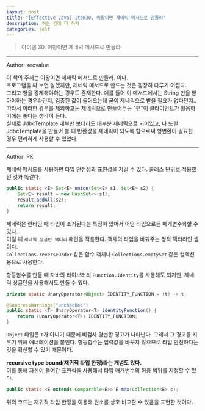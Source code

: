 ```yaml
---
layout: post
title: "[Effective Java] Item30. 이왕이면 제네릭 메서드로 만들라"
description: 하는 김에 다 하자
categories: self
---
```


> 아이템 30. 이왕이면 제네릭 메서드로 만들라

-----

Author: seovalue

이 책의 주제는 이왕이면 제네릭 메서드로 만들라. 이다.<br>
프로그램을 짜 보면 알겠지만, 제네릭 메서드로 만드는 것은 굉장히 다루기 어렵다.<br>
그리고 형을 강제해야하는 경우도 존재한다. 예를 들어 이 메서드에서는 String 만을 받아야하는 경우라던지, 검증된 값이 들어오는데 굳이 제네릭으로 받을 필요가 없다던지..<br>
따라서 이러한 경우를 제외하고는 제네릭으로 만들어두는 "편"이 클라이언트가 활용하기에는 좋다는 생각이 든다.<br>
실제로 JdbcTemplate 내부만 보더라도 대부분 제네릭으로 되어있고, 나 또한 JdbcTemplate을 만들어 볼 때 반환값을 제네릭이 되도록 함으로써 형변환이 필요한 경우 편리하게 사용할 수 있었다.<br>




-----

Author: PK

제네릭 메서드를 사용하면 타입 안전성과 표현성을 지길 수 있다. 클래스 단위로 적용했던 것과 똑같다.
```java
public static <E> Set<E> union(Set<E> s1, Set<E> s2) {
    Set<E> result = new HashSet<>(s1);
    result.addAll(s2);
    return result;
}
```

제네릭은 런타임 때 타입이 소거된다는 특징이 있어서 어떤 타입으로든 매개변수화할 수 있다.<br>
이럴 때 `제네릭 싱글턴 팩터리` 패턴을 적용한다. 객체의 타입을 바꿔주는 정적 팩터리인 셈이다.<br>
`Collections.reverseOrder` 같은 함수 객체나 `Collections.emptySet` 같은 컬렉션용으로 사용한다.<br>

항등함수를 만들 때 자바의 라이브러리 `Function.identity`를 사용해도 되지만, 제네릭 싱글턴을 사용해서도 만들 수 있다.
```java
private static UnaryOperator<Object> IDENTITY_FUNCTION = (t) -> t;

@SuppressWarnings("unchecked")
public static <T> UnaryOperator<T> identityFunction() {
    return (UnaryOperator<T>) IDENTITY_FUNCTION;
}
```
`Object` 타입은 `T`가 아니기 때문에 비검사 형변환 경고가 나타난다.
그래서 그 경고를 지우기 위해 애너테이션을 붙인다.
항등함수는 입력값을 바꾸지 않으므로 타입 안전하다는 것을 확신할 수 있기 때문이다.<br>

**recursive type bound(재귀적 타입 한정)라는 개념도 있다.**<br>
이를 통해 자신이 들어간 표현식을 사용해서 타입 매개변수의 허용 범위를 지정할 수 있다.<br>
```java
public static <E extends Comparable<E>> E max(Collection<E> c);
```
위의 코드는 재귀적 타입 한정을 이용해 원소를 상호 비교할 수 있음을 표현한 것이다.
